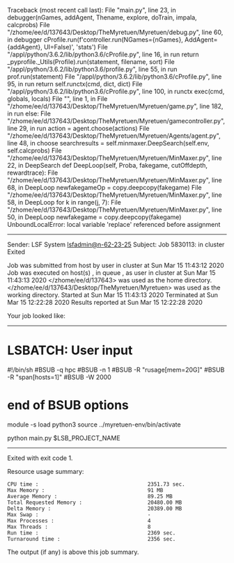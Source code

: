 Traceback (most recent call last):
  File "main.py", line 23, in <module>
    debugger(nGames, addAgent, Thename, explore, doTrain, impala, calcprobs)
  File "/zhome/ee/d/137643/Desktop/TheMyretuen/Myretuen/debug.py", line 60, in debugger
    cProfile.run(f'controller.run(NGames={nGames}, AddAgent={addAgent}, UI=False)', 'stats')
  File "/appl/python/3.6.2/lib/python3.6/cProfile.py", line 16, in run
    return _pyprofile._Utils(Profile).run(statement, filename, sort)
  File "/appl/python/3.6.2/lib/python3.6/profile.py", line 55, in run
    prof.run(statement)
  File "/appl/python/3.6.2/lib/python3.6/cProfile.py", line 95, in run
    return self.runctx(cmd, dict, dict)
  File "/appl/python/3.6.2/lib/python3.6/cProfile.py", line 100, in runctx
    exec(cmd, globals, locals)
  File "<string>", line 1, in <module>
  File "/zhome/ee/d/137643/Desktop/TheMyretuen/Myretuen/game.py", line 182, in run
    else:
  File "/zhome/ee/d/137643/Desktop/TheMyretuen/Myretuen/gamecontroller.py", line 29, in run
    action = agent.choose(actions)
  File "/zhome/ee/d/137643/Desktop/TheMyretuen/Myretuen/Agents/agent.py", line 48, in choose
    searchresults = self.minmaxer.DeepSearch(self.env, self.calcprobs)
  File "/zhome/ee/d/137643/Desktop/TheMyretuen/Myretuen/MinMaxer.py", line 22, in DeepSearch
    def DeepLoop(self, Proba, fakegame, cutOffdepth, rewardtrace):
  File "/zhome/ee/d/137643/Desktop/TheMyretuen/Myretuen/MinMaxer.py", line 68, in DeepLoop
    newfakegameOp = copy.deepcopy(fakegame)
  File "/zhome/ee/d/137643/Desktop/TheMyretuen/Myretuen/MinMaxer.py", line 58, in DeepLoop
    for k in range(j, 7):
  File "/zhome/ee/d/137643/Desktop/TheMyretuen/Myretuen/MinMaxer.py", line 50, in DeepLoop
    newfakegame = copy.deepcopy(fakegame)
UnboundLocalError: local variable 'replace' referenced before assignment

------------------------------------------------------------
Sender: LSF System <lsfadmin@n-62-23-25>
Subject: Job 5830113: <NNAgent6MinMax-2-5> in cluster <dcc> Exited

Job <NNAgent6MinMax-2-5> was submitted from host <n-62-27-18> by user <s183905> in cluster <dcc> at Sun Mar 15 11:43:12 2020
Job was executed on host(s) <n-62-23-25>, in queue <hpc>, as user <s183905> in cluster <dcc> at Sun Mar 15 11:43:13 2020
</zhome/ee/d/137643> was used as the home directory.
</zhome/ee/d/137643/Desktop/TheMyretuen/Myretuen> was used as the working directory.
Started at Sun Mar 15 11:43:13 2020
Terminated at Sun Mar 15 12:22:28 2020
Results reported at Sun Mar 15 12:22:28 2020

Your job looked like:

------------------------------------------------------------
# LSBATCH: User input
#!/bin/sh
#BSUB -q hpc
#BSUB -n 1
#BSUB -R "rusage[mem=20G]"
#BSUB -R "span[hosts=1]"
#BSUB -W 2000
# end of BSUB options

module -s load python3
source ../myretuen-env/bin/activate

python main.py $LSB_PROJECT_NAME


------------------------------------------------------------

Exited with exit code 1.

Resource usage summary:

    CPU time :                                   2351.73 sec.
    Max Memory :                                 91 MB
    Average Memory :                             89.25 MB
    Total Requested Memory :                     20480.00 MB
    Delta Memory :                               20389.00 MB
    Max Swap :                                   -
    Max Processes :                              4
    Max Threads :                                8
    Run time :                                   2369 sec.
    Turnaround time :                            2356 sec.

The output (if any) is above this job summary.

